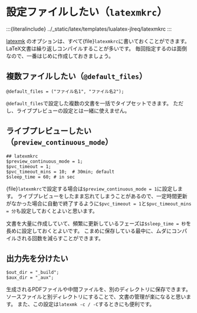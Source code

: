 # 設定ファイルしたい（``latexmkrc``）

:::{literalinclude} ../_static/latex/templates/lualatex-jlreq/latexmkrc
:::

[latexmk](./latex-latexmk.md) のオプションは、すべて{file}``latexmkrc``に書いておくことができます。
LaTeX文書は繰り返しコンパイルすることが多いです。
毎回指定するのは面倒なので、一番はじめに作成しておきましょう。

## 複数ファイルしたい（``@default_files``）

```text
@default_files = ("ファイル名1", "ファイル名2");
```

``@default_files``で設定した複数の文書を一括でタイプセットできます。
ただし、ライブプレビューの設定とは一緒に使えません。

## ライブプレビューしたい（``preview_continuous_mode``）

```text
## latexmkrc
$preview_continuous_mode = 1;
$pvc_timeout = 1;
$pvc_timeout_mins = 10;  # 30min; default
$sleep_time = 60; # in sec
```

{file}`latexmkrc`で設定する場合は``$preview_continuous_mode = 1``に設定します。
ライブプレビューをしたまま忘れてしまうことがあるので、一定時間更新がなかった場合に自動で終了するように``$pvc_timeout = 1``と``$pvc_timeout_mins = 分``も設定しておくとよいと思います。

文書を大量に作成していて、頻繁に更新しているフェーズは``$sleep_time = 秒``を長めに設定しておくとよいです。
こまめに保存している最中に、ムダにコンパイルされる回数を減らすことができます。

## 出力先を分けたい

```text
$out_dir = "_build";
$aux_dir = "_aux";
```

生成されるPDFファイルや中間ファイルを、別のディレクトリに保存できます。
ソースファイルと別ディレクトリにすることで、文書の管理が楽になると思います。
また、この設定は``latexmk -c / -C``するときにも便利です。

